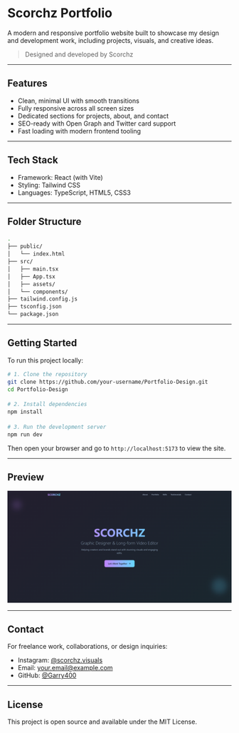 
# Scorchz Portfolio

A modern and responsive portfolio website built to showcase my design and development work, including projects, visuals, and creative ideas.

> Designed and developed by Scorchz

---

## Features

- Clean, minimal UI with smooth transitions  
- Fully responsive across all screen sizes  
- Dedicated sections for projects, about, and contact  
- SEO-ready with Open Graph and Twitter card support  
- Fast loading with modern frontend tooling  

---

## Tech Stack

- Framework: React (with Vite)  
- Styling: Tailwind CSS  
- Languages: TypeScript, HTML5, CSS3  

---

## Folder Structure

```bash
.
├── public/
│   └── index.html
├── src/
│   ├── main.tsx
│   ├── App.tsx
│   ├── assets/
│   └── components/
├── tailwind.config.js
├── tsconfig.json
└── package.json
```

---

## Getting Started

To run this project locally:

```bash
# 1. Clone the repository
git clone https://github.com/your-username/Portfolio-Design.git
cd Portfolio-Design

# 2. Install dependencies
npm install

# 3. Run the development server
npm run dev
```

Then open your browser and go to `http://localhost:5173` to view the site.

---

## Preview

![Portfolio Screenshot](./src/assets/screencapture.png)


---

## Contact

For freelance work, collaborations, or design inquiries:

- Instagram: [@scorchz.visuals](https://instagram.com/)
- Email: your.email@example.com  
- GitHub: [@Garry400](https://github.com/Garry400)

---

## License

This project is open source and available under the MIT License.
